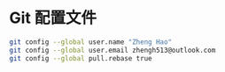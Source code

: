 # Git 配置文件

```bash
git config --global user.name "Zheng Hao"
git config --global user.email zhengh513@outlook.com
git config --global pull.rebase true
```

